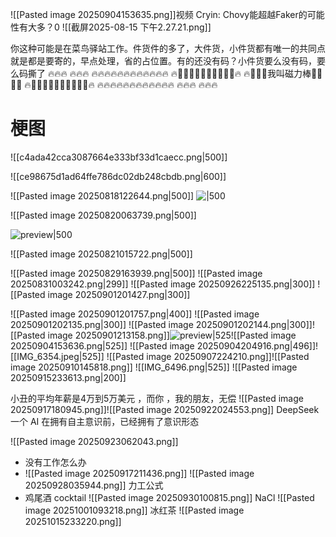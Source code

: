 ![[Pasted image 20250904153635.png]]视频 Cryin: Chovy能超越Faker的可能性有大多？0
![[截屏2025-08-15 下午2.27.21.png]]

你这种可能是在菜鸟驿站工作。件货件的多了，大件货，小件货都有唯一的共同点就是都是要寄的，早点处理，省的占位置。有的还没有码？小件货要么没有码，要么码撕了
🔥🔥🔥 🔥🔥🔥
🔥🔥🔥🔥🔥🔥🔥🔥🔥🔥🔥🔥
🔥🔋🔋🔋🔋🔋🔋🔋🔋🔋🔋🔥
🔥🔋🔋🔋我叫磁力棒🔋🔋🔋🔥
🔥🔋🔋🔋🔋🔋🔋🔋🔋🔋🔋🔥
🔥🔥🔥🔥🔥🔥🔥🔥🔥🔥🔥🔥
🔥🔥🔥 🔥🔥🔥

# 梗图
![[c4ada42cca3087664e333bf33d1caecc.png|500]]

![[ce98675d1ad64ffe786dc02db248cbdb.png|600]]

![[Pasted image 20250818122644.png|500]]
![|500](https://pic1.zhimg.com/50/v2-de0945b5bcbb7eafd00607222382e40c_720w.jpg?source=2c26e567)

![[Pasted image 20250820063739.png|500]]


![preview|500](https://pic4.zhimg.com/v2-25acf49890c0f2d15861cbc503620cdf_r.jpg)

![[Pasted image 20250821015722.png|500]]

![[Pasted image 20250829163939.png|500]] 
![[Pasted image 20250831003242.png|299]]
![[Pasted image 20250926225135.png|300]]
![[Pasted image 20250901201427.png|300]]

![[Pasted image 20250901201757.png|400]]
![[Pasted image 20250901202135.png|300]]
![[Pasted image 20250901202144.png|300]]![[Pasted image 20250901213158.png]]![preview|525](https://picx.zhimg.com/100/v2-0d03b9fd774b42959c8fe48d6846b795_r.jpg)![[Pasted image 20250904153636.png|525]]
![[Pasted image 20250904204916.png|496]]![[IMG_6354.jpeg|525]]
![[Pasted image 20250907224210.png]]![[Pasted image 20250910145818.png]]
![[IMG_6496.png|525]] ![[Pasted image 20250915233613.png|200]]

小丑的平均年薪是4万到5万美元 ，而你 ，我的朋友，无偿
![[Pasted image 20250917180945.png]]![[Pasted image 20250922024553.png]]
DeepSeek 一个 AI 在拥有自主意识前，已经拥有了意识形态

![[Pasted image 20250923062043.png]]
- 没有工作怎么办 
- ![[Pasted image 20250917211436.png]]
![[Pasted image 20250928035944.png]]
力工公式 
- 鸡尾酒 cocktail
![[Pasted image 20250930100815.png]]
NaCl
![[Pasted image 20251001093218.png]]
冰红茶 
![[Pasted image 20251015233220.png]]